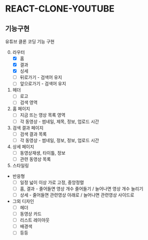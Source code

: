 # REACT-CLONE-YOUTUBE

## 기능구현

유튜브 클론 코딩 기능 구현

0. 라우터
   - [X] 홈
   - [X] 결과
   - [X] 싱세
   - [ ] 뒤로가기 - 검색어 유지
   - [ ] 앞으로가기 - 검색어 유지  

1. 헤더
   - [ ] 로고
   - [ ] 검색 영역

2. 홈 페이지
   - [ ] 지금 뜨는 영상 목록 영역
   - [ ] 각 동영상 - 썸네일, 제목, 정보, 업로드 시간

3. 검색 결과 페이지
   - [ ] 검색 결과 목록
   - [ ] 각 동영상 - 썸네일, 정보, 정보, 업로드 시간

4. 상세 페이지
   - [ ] 동영상재생, 타이틀, 정보
   - [ ] 관련 동영상 목록

5. 스타일링
- 반응형
  - [ ] 일정 넓이 이상 가로 고정, 중앙정렬
  - [ ] 홈, 결과 - 줄어들면 영상 개수 줄어들기 / 늘어나면 영상 개수 늘리기
  - [ ] 상세 - 줄어들면 관련영상 아래로 / 늘어나면 관련영상 사이드로

- 그외 디자인
  - [ ] 헤더
  - [ ] 동영상 카드
  - [ ] 리스트 레이야웃
  - [ ] 배경색
  - [ ] 등등
